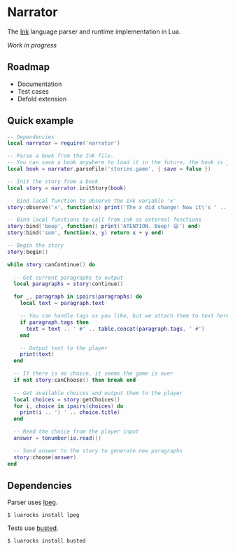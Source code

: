 # Narrator
The [Ink](https://www.inklestudios.com/ink/) language parser and runtime implementation in Lua.

*Work in progress*

## Roadmap
- Documentation
- Test cases
- Defold extension

## Quick example

```lua
-- Dependencies
local narrator = require('narrator')

-- Parse a book from the Ink file.
-- You can save a book anywhere to load it in the future, the book is just a Lua table.
local book = narrator.parseFile('stories.game', { save = false })

-- Init the story from a book
local story = narrator.initStory(book)

-- Bind local function to observe the ink variable 'x'
story:observe('x', function(x) print('The x did change! Now it\'s ' .. x) end)

-- Bind local functions to call from ink as external functions
story:bind('beep', function() print('ATENTION. Beep! 😃') end)
story:bind('sum', function(x, y) return x + y end)

-- Begin the story
story:begin()

while story:canContinue() do
  
  -- Get current paragraphs to output
  local paragraphs = story:continue()

  for _, paragraph in ipairs(paragraphs) do
    local text = paragraph.text

    -- You can handle tags as you like, but we attach them to text here.
    if paragraph.tags then
      text = text .. ' #' .. table.concat(paragraph.tags, ' #')
    end

    -- Output text to the player
    print(text)
  end

  -- If there is no choice, it seems the game is over
  if not story:canChoose() then break end
  
  -- Get available choices and output them to the player
  local choices = story:getChoices()
  for i, choice in ipairs(choices) do
    print(i .. ') ' .. choice.title)
  end

  -- Read the choice from the player input
  answer = tonumber(io.read())

  -- Send answer to the story to generate new paragraphs
  story:choose(answer)
end
```

## Dependencies

Parser uses [lpeg](http://www.inf.puc-rio.br/~roberto/lpeg/).
```
$ luarocks install lpeg
```

Tests use [busted](https://github.com/Olivine-Labs/busted).
```
$ luarocks install busted
```